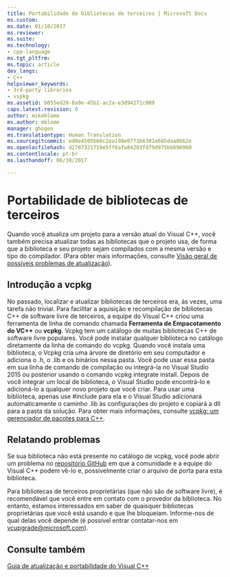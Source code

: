 ```yaml
---
title: Portabilidade de bibliotecas de terceiros | Microsoft Docs
ms.custom: 
ms.date: 01/10/2017
ms.reviewer: 
ms.suite: 
ms.technology:
- cpp-language
ms.tgt_pltfrm: 
ms.topic: article
dev_langs:
- C++
helpviewer_keywords:
- 3rd-party libraries
- vspkg
ms.assetid: b055ed20-8a9e-45b2-ac2a-e3d94271c009
caps.latest.revision: 0
author: mikeblome
ms.author: mblome
manager: ghogen
ms.translationtype: Human Translation
ms.sourcegitcommit: ed0e4505b68c2ea198e0771b6301e685daa8662e
ms.openlocfilehash: d2707321719e5ff6afa84203fd79d975bb696960
ms.contentlocale: pt-br
ms.lasthandoff: 06/30/2017

---
```


# <a name="porting-third-party-libraries"></a>Portabilidade de bibliotecas de terceiros

Quando você atualiza um projeto para a versão atual do Visual C++, você também precisa atualizar todas as bibliotecas que o projeto usa, de forma que a biblioteca e seu projeto sejam compilados com a mesma versão e tipo do compilador. (Para obter mais informações, consulte [Visão geral de possíveis problemas de atualização](overview-of-potential-upgrade-issues-visual-cpp.md)). 

## <a name="introducing-vcpkg"></a>Introdução a vcpkg
No passado, localizar e atualizar bibliotecas de terceiros era, às vezes, uma tarefa não trivial. Para facilitar a aquisição e recompilação de bibliotecas C++ de software livre de terceiros, a equipe do Visual C++ criou uma ferramenta de linha de comando chamada **Ferramenta de Empacotamento do VC++** ou **vcpkg**. Vcpkg tem um catálogo de muitas bibliotecas C++ de software livre populares. Você pode instalar qualquer biblioteca no catálogo diretamente da linha de comando do vcpkg. Quando você instala uma biblioteca, o Vcpkg cria uma árvore de diretório em seu computador e adiciona o .h, o .lib e os binários nessa pasta. Você pode usar essa pasta em sua linha de comando de compilação ou integrá-la no Visual Studio 2015 ou posterior usando o comando vcpkg integrate install. Depois de você integrar um local de biblioteca, o Visual Studio pode encontrá-lo e adicioná-lo a qualquer novo projeto que você criar. Para usar uma biblioteca, apenas use #include para ela e o Visual Studio adicionará automaticamente o caminho .lib às configurações do projeto e copiará a dll para a pasta da solução. Para obter mais informações, consulte [vcpkg: um gerenciador de pacotes para C++](../vcpkg.md).


## <a name="reporting-issues"></a>Relatando problemas
Se sua biblioteca não está presente no catálogo de vcpkg, você pode abrir um problema no [repositório GitHub](https://github.com/Microsoft/vcpkg/issues) em que a comunidade e a equipe do Visual C++ podem vê-lo e, possivelmente criar o arquivo de porta para esta biblioteca.

Para bibliotecas de terceiros proprietárias (que não são de software livre), é recomendável que você entre em contato com o provedor da biblioteca. No entanto, estamos interessados em saber de quaisquer bibliotecas proprietárias que você está usando e que lhe bloqueiam. Informe-nos de qual delas você depende (é possível entrar contatar-nos em vcupgrade@microsoft.com).

  
## <a name="see-also"></a>Consulte também  
 [Guia de atualização e portabilidade do Visual C++](visual-cpp-porting-and-upgrading-guide.md)

